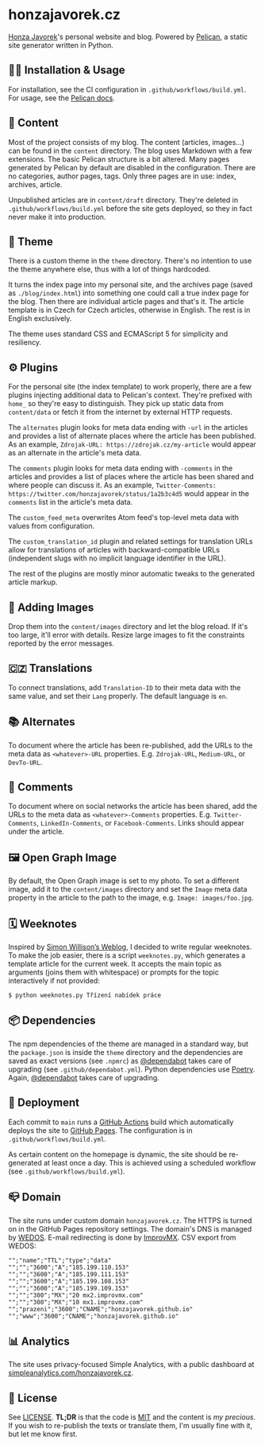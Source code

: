 # honzajavorek.cz

[Honza Javorek](https://github.com/honzajavorek)'s personal website and blog. Powered by [Pelican](https://docs.getpelican.com/), a static site generator written in Python.

## 👩‍💻 Installation & Usage

For installation, see the CI configuration in `.github/workflows/build.yml`. For usage, see the [Pelican docs](https://docs.getpelican.com/en/stable/publish.html#site-generation).

## 📒 Content

Most of the project consists of my blog. The content (articles, images…) can be found in the `content` directory. The blog uses Markdown with a few extensions. The basic Pelican structure is a bit altered. Many pages generated by Pelican by default are disabled in the configuration. There are no categories, author pages, tags. Only three pages are in use: index, archives, article.

Unpublished articles are in `content/draft` directory. They're deleted in `.github/workflows/build.yml` before the site gets deployed, so they in fact never make it into production.

## 🎨 Theme

There is a custom theme in the `theme` directory. There's no intention to use the theme anywhere else, thus with a lot of things hardcoded.

It turns the index page into my personal site, and the archives page (saved as `./blog/index.html`) into something one could call a true index page for the blog. Then there are individual article pages and that's it. The article template is in Czech for Czech articles, otherwise in English. The rest is in English exclusively.

The theme uses standard CSS and ECMAScript 5 for simplicity and resiliency.

## ⚙️ Plugins

For the personal site (the index template) to work properly, there are a few plugins injecting additional data to Pelican's context. They're prefixed with `home_` so they're easy to distinguish. They pick up static data from `content/data` or fetch it from the internet by external HTTP requests.

The `alternates` plugin looks for meta data ending with `-url` in the articles and provides a list of alternate places where the article has been published. As an example, `Zdrojak-URL: https://zdrojak.cz/my-article` would appear as an alternate in the article's meta data.

The `comments` plugin looks for meta data ending with `-comments` in the articles and provides a list of places where the article has been shared and where people can discuss it. As an example, `Twitter-Comments: https://twitter.com/honzajavorek/status/1a2b3c4d5` would appear in the `comments` list in the article's meta data.

The `custom_feed_meta` overwrites Atom feed's top-level meta data with values from configuration.

The `custom_translation_id` plugin and related settings for translation URLs allow for translations of articles with backward-compatible URLs (independent slugs with no implicit language identifier in the URL).

The rest of the plugins are mostly minor automatic tweaks to the generated article markup.

## 📸 Adding Images

Drop them into the `content/images` directory and let the blog reload. If it's too large, it'll error with details. Resize large images to fit the constraints reported by the error messages.

## 🇨🇿 Translations

To connect translations, add `Translation-ID` to their meta data with the same value, and set their `Lang` properly. The default language is `en`.

## 📚 Alternates

To document where the article has been re-published, add the URLs to the meta data as `<whatever>-URL` properties. E.g. `Zdrojak-URL`, `Medium-URL`, or `DevTo-URL`.

## 💬 Comments

To document where on social networks the article has been shared, add the URLs to the meta data as `<whatever>-Comments` properties. E.g. `Twitter-Comments`, `LinkedIn-Comments`, or `Facebook-Comments`. Links should appear under the article.

## 🖼 Open Graph Image

By default, the Open Graph image is set to my photo. To set a different image, add it to the `content/images` directory and set the `Image` meta data property in the article to the path to the image, e.g. `Image: images/foo.jpg`.

## 🗓 Weeknotes

Inspired by [Simon Willison’s Weblog](https://simonwillison.net/), I decided to write regular weeknotes. To make the job easier, there is a script `weeknotes.py`, which generates a template article for the current week. It accepts the main topic as arguments (joins them with whitespace) or prompts for the topic interactively if not provided:

```
$ python weeknotes.py Třízení nabídek práce
```

## 📦 Dependencies

The npm dependencies of the theme are managed in a standard way, but the `package.json` is inside the `theme` directory and the dependencies are saved as exact versions (see `.npmrc`) as [@dependabot](https://dependabot.com/) takes care of upgrading (see `.github/dependabot.yml`). Python dependencies use [Poetry](https://python-poetry.org/). Again, [@dependabot](https://dependabot.com/) takes care of upgrading.

## 🚀 Deployment

Each commit to `main` runs a [GitHub Actions](https://github.com/features/actions) build which automatically deploys the site to [GitHub Pages](https://pages.github.com/). The configuration is in `.github/workflows/build.yml`.

As certain content on the homepage is dynamic, the site should be re-generated at least once a day. This is achieved using a scheduled workflow (see `.github/workflows/build.yml`).

## 📪 Domain

The site runs under custom domain `honzajavorek.cz`. The HTTPS is turned on in the GitHub Pages repository settings. The domain's DNS is managed by [WEDOS](https://www.wedos.cz/). E-mail redirecting is done by [ImprovMX](https://improvmx.com/). CSV export from WEDOS:

```
"";"name";"TTL";"type";"data"
"";"";"3600";"A";"185.199.110.153"
"";"";"3600";"A";"185.199.111.153"
"";"";"3600";"A";"185.199.108.153"
"";"";"3600";"A";"185.199.109.153"
"";"";"300";"MX";"20 mx2.improvmx.com"
"";"";"300";"MX";"10 mx1.improvmx.com"
"";"prazeni";"3600";"CNAME";"honzajavorek.github.io"
"";"www";"3600";"CNAME";"honzajavorek.github.io"
```

## 📊 Analytics

The site uses privacy-focused Simple Analytics, with a public dashboard at [simpleanalytics.com/honzajavorek.cz](https://simpleanalytics.com/honzajavorek.cz).

## 👀 License

See [LICENSE](LICENSE). **TL;DR** is that the code is [MIT](LICENSE.MIT) and the content is _my precious_. If you wish to re-publish the texts or translate them, I'm usually fine with it, but let me know first.
